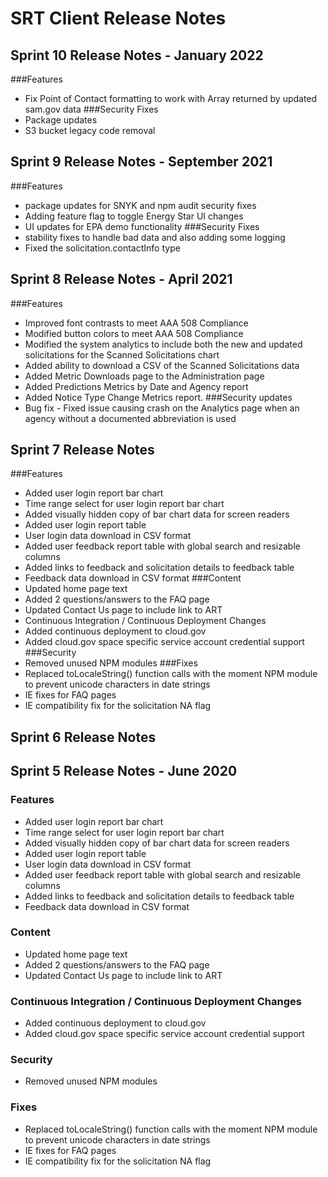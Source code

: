 # SRT Client Release Notes

## Sprint 10 Release Notes - January 2022
###Features
* Fix Point of Contact formatting to work with Array returned by updated sam.gov data
###Security Fixes
* Package updates
* S3 bucket legacy code removal

## Sprint 9 Release Notes - September 2021
###Features 
* package updates for SNYK and npm audit security fixes
* Adding feature flag to toggle Energy Star UI changes
* UI updates for EPA demo functionality
###Security Fixes
* stability fixes to handle bad data and also adding some logging
* Fixed the solicitation.contactInfo type

## Sprint 8 Release Notes - April 2021
###Features
* Improved font contrasts to meet AAA 508 Compliance
* Modified button colors to meet AAA 508 Compliance
* Modified the system analytics to include both the new and updated solicitations for the Scanned Solicitations chart
* Added ability to download a CSV of the Scanned Solicitations data
* Added Metric Downloads page to the Administration page
* Added Predictions Metrics by Date and Agency report
* Added Notice Type Change Metrics report.
###Security updates
* Bug fix - Fixed issue causing crash on the Analytics page when an agency without a documented abbreviation is used

## Sprint 7 Release Notes
###Features
* Added user login report bar chart
* Time range select for user login report bar chart
* Added visually hidden copy of bar chart data for screen readers
* Added user login report table
* User login data download in CSV format
* Added user feedback report table with global search and resizable columns
* Added links to feedback and solicitation details to feedback table
* Feedback data download in CSV format
###Content
* Updated home page text
* Added 2 questions/answers to the FAQ page
* Updated Contact Us page to include link to ART
* Continuous Integration / Continuous Deployment Changes
* Added continuous deployment to cloud.gov
* Added cloud.gov space specific service account credential support
###Security
* Removed unused NPM modules
###Fixes
* Replaced toLocaleString() function calls with the moment NPM module to prevent unicode characters in date strings
* IE fixes for FAQ pages
* IE compatibility fix for the solicitation NA flag

## Sprint 6 Release Notes


## Sprint 5 Release Notes - June 2020

### Features
* Added user login report bar chart
* Time range select for user login report bar chart
* Added visually hidden copy of bar chart data for screen readers 
* Added user login report table
* User login data download in CSV format 
* Added user feedback report table with global search and resizable columns
* Added links to feedback and solicitation details to feedback table
* Feedback data download in CSV format 

### Content
* Updated home page text
* Added 2 questions/answers to the FAQ page
* Updated Contact Us page to include link to ART

### Continuous Integration / Continuous Deployment Changes
* Added continuous deployment to cloud.gov
* Added cloud.gov space specific service account credential support


### Security
* Removed unused NPM modules 

### Fixes
* Replaced toLocaleString() function calls with the moment NPM module to prevent unicode characters in date strings
* IE fixes for FAQ pages
* IE compatibility fix for the solicitation NA flag 




